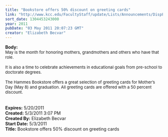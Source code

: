 ```yaml
---
title: "Bookstore offers 50% discount on greeting cards"
link: "http://www.kcc.edu/FacultyStaff/update/Lists/Announcements/DispForm.aspx?ID=280"
sort_date: 1304453243000
year: 2011
pubDate: "03 May 2011 20:07:23 GMT"
creator: "Elizabeth Becvar"
---
```


<div><b>Body:</b> <div class=ExternalClass1E2CBED77C624EA78178FED7F9505FD0>
<div><font size=2>May is the month for honoring mothers, grandmothers and others who have that role. </font></div><font size=2>
<div><br>It is also a time to celebrate achievements in educational goals from pre-school to doctorate degrees.</div>
<div><br>The Hammes Bookstore offers a great selection of greeting cards for Mother’s Day (May 8) and graduation. All greeting cards are offered with a 50 percent discount.</font></div>
<div><br> </div></div></div>
<div><b>Expires:</b> 5/20/2011</div>
<div><b>Created:</b> 5/3/2011 3:07 PM</div>
<div><b>Created By:</b> Elizabeth Becvar</div>
<div><b>Start Date:</b> 5/3/2011</div>
<div><b>Title:</b> Bookstore offers 50% discount on greeting cards</div>
